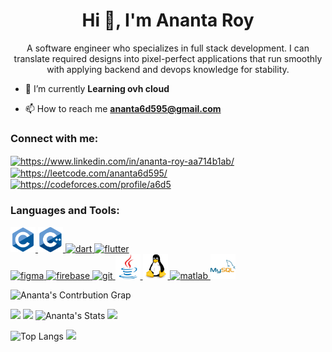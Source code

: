 <h1 align="center">Hi 👋, I'm Ananta Roy</h1>
<p align="center">
A software engineer who specializes in full stack development. I can translate required designs into pixel-perfect applications that run smoothly with applying backend and devops knowledge for stability.
</p>

- 🔭 I’m currently **Learning ovh cloud**

- 📫 How to reach me **ananta6d595@gmail.com**

<h3 align="left">Connect with me:</h3>
<p align="left">
<a href="https://www.linkedin.com/in/ananta-roy-aa714b1ab" target="blank"><img align="center" src="https://raw.githubusercontent.com/rahuldkjain/github-profile-readme-generator/master/src/images/icons/Social/linked-in-alt.svg" alt="https://www.linkedin.com/in/ananta-roy-aa714b1ab/" height="30" width="40" /></a>
<a href="https://leetcode.com/ananta6d595/" target="blank"><img align="center" src="https://leetcode.com/_next/static/images/logo-ff2b712834cf26bf50a5de58ee27bcef.png" alt="https://leetcode.com/ananta6d595/" height="30" width="40" /></a>
<a href="https://codeforces.com/profile/a6d5" target="blank"><img align="center" src="https://cdn.jsdelivr.net/npm/simple-icons@3.0.1/icons/codeforces.svg" alt="https://codeforces.com/profile/a6d5" height="30" width="40" /></a>
</p>

<h3 align="left">Languages and Tools:</h3>
<p align="left"> <a href="https://www.cprogramming.com/" target="_blank"> <img src="https://raw.githubusercontent.com/devicons/devicon/master/icons/c/c-original.svg" alt="c" width="40" height="40"/> </a> <a href="https://www.w3schools.com/cpp/" target="_blank"> <img src="https://raw.githubusercontent.com/devicons/devicon/master/icons/cplusplus/cplusplus-original.svg" alt="cplusplus" width="40" height="40"/> </a> <a href="https://dart.dev" target="_blank"> <img src="https://www.vectorlogo.zone/logos/dartlang/dartlang-icon.svg" alt="dart" width="40" height="40"/> </a> <a href="https://flutter.dev" target="_blank"> <img src="https://www.vectorlogo.zone/logos/flutterio/flutterio-icon.svg" alt="flutter" width="40" height="40"/> </a> 
  <br><a href="https://www.figma.com/" target="_blank"> <img src="https://www.vectorlogo.zone/logos/figma/figma-icon.svg" alt="figma" width="40" height="40"/> </a> <a href="https://firebase.google.com/" target="_blank"> <img src="https://www.vectorlogo.zone/logos/firebase/firebase-icon.svg" alt="firebase" width="40" height="40"/> </a> <a href="https://git-scm.com/" target="_blank"> <img src="https://www.vectorlogo.zone/logos/git-scm/git-scm-icon.svg" alt="git" width="40" height="40"/> </a> <a href="https://www.java.com" target="_blank"> <img src="https://raw.githubusercontent.com/devicons/devicon/master/icons/java/java-original.svg" alt="java" width="40" height="40"/> </a> <a href="https://www.linux.org/" target="_blank"> <img src="https://raw.githubusercontent.com/devicons/devicon/master/icons/linux/linux-original.svg" alt="linux" width="40" height="40"/> </a> <a href="https://www.mathworks.com/" target="_blank"> <img src="https://upload.wikimedia.org/wikipedia/commons/2/21/Matlab_Logo.png" alt="matlab" width="40" height="40"/> </a> <a href="https://www.mysql.com/" target="_blank"> <img src="https://raw.githubusercontent.com/devicons/devicon/master/icons/mysql/mysql-original-wordmark.svg" alt="mysql" width="40" height="40"/> </a>
<br>

![Ananta's Contrbution Grap](http://github-profile-summary-cards.vercel.app/api/cards/profile-details?username=ananta6d595&theme=nord_bright)


![](http://github-profile-summary-cards.vercel.app/api/cards/most-commit-language?username=ananta6d595&theme=nord_bright)
![](http://github-profile-summary-cards.vercel.app/api/cards/repos-per-language?username=ananta6d595&theme=nord_bright)
![Ananta's Stats](http://github-profile-summary-cards.vercel.app/api/cards/stats?username=ananta6d595&theme=nord_bright)
![](https://github-readme-streak-stats.herokuapp.com/?user=ananta6d595)


![Top Langs](https://github-readme-stats.vercel.app/api/top-langs/?username=ananta6d595&theme=notheme)
![](https://github-profile-trophy.vercel.app/?username=ananta6d595)




